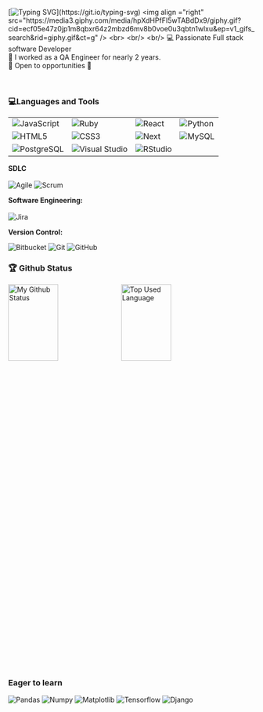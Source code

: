 
[![Typing SVG](https://readme-typing-svg.demolab.com?font=Fira+Code&size=18&duration=3500&pause=500&color=024FF7&width=435&lines=Welcome+to+my+Git+home;It+is+so+nice+to+see+you+;Let's+talk+about+software+development;I+hope+you+will+get+something+from+here;Have+a+nice+day!)](https://git.io/typing-svg)
<img align ="right" src="https://media3.giphy.com/media/hpXdHPfFI5wTABdDx9/giphy.gif?cid=ecf05e47z0jp1m8qbxr64z2mbzd6mv8b0voe0u3qbtn1wlxu&ep=v1_gifs_search&rid=giphy.gif&ct=g" />
<br>
<br/>
<br/>
💻 Passionate Full stack software Developer <br/>
🌱 I worked as a QA Engineer for nearly 2 years.<br />
🦋 Open to opportunities 🐣

<br>

### 💻Languages and Tools 

|    |    |    |    |
|----|----|----|----|
| ![JavaScript](https://img.shields.io/badge/-JavaScript-black?style=flat&logo=javascript&link=https://github.com/Quananhle/Front-End-Dev)| ![Ruby](https://img.shields.io/badge/-white?style=flat&logo=ruby&logoColor=red&link=https://github.com/Quananhle) | ![React](https://img.shields.io/badge/-white?style=flat&logo=react&logoColor=blue&link=https://github.com/Quananhle) | ![Python](https://img.shields.io/badge/-Python-black?style=flat&logo=python&link=https://github.com/Quananhle/Python-AWS-TradingAI) | ![PyTorch](https://img.shields.io/badge/-PyTorch-EE4C2C?style=flat&logo=PyTorch&logoColor=white&link=https://github.com/Quananhle/Python-AWS-TradingAI) |
  | ![HTML5](https://img.shields.io/badge/-HTML5-E34F26?style=flat&logo=html5&logoColor=white&link=https://github.com/Quananhle/Front-End-Dev) | ![CSS3](https://img.shields.io/badge/-CSS3-1572B6?style=flat&logo=css3&link=https://github.com/Quananhle/Front-End-Dev) | ![Next](https://img.shields.io/badge/-NextJs-black?style=flat&logo=next&link=https://github.com/Quananhle/Front-End-Dev) | ![MySQL](https://img.shields.io/badge/-MySQL-lightgray?style=flat&logo=mysql&link=https://github.com/Quananhle) 
|  ![PostgreSQL](https://img.shields.io/badge/-PostgreSQL-blue?style=flat&logo=postgresql&link=https://github.com/Quananhle) |  ![Visual Studio](https://img.shields.io/badge/-007ACC?style=flat&logo=Visual-Studio-Code&logoColor=white&link=https://github.com/Quananhle "Visual Studio")|  ![RStudio](https://img.shields.io/badge/-75AADB?style=flat&logo=RStudio&logoColor=white&link=https://github.com/Quananhle "RStudio") |
 </div>

**SDLC**  
<br>
![Agile](https://img.shields.io/badge/Agile-blue?style=flat&logo=Agile&logoColor=white&link=https://github.com/Quananhle "Agile") ![Scrum](https://img.shields.io/badge/Scrum-green?style=flat&logo=Scrum&logoColor=white&link=https://github.com/Quananhle )

**Software Engineering:**  
<br>
![Jira](https://img.shields.io/badge/-Jira-0052CC?style=flat&logo=jira&logoColor=white&link=https://github.com/Quananhle)

**Version Control:**
<br>

![Bitbucket](https://img.shields.io/badge/-Bitbucket-blue?style=flat&logo=bitbucket&link=https://github.com/Quananhle)
![Git](https://img.shields.io/badge/-Git-black?style=flat&logo=git&link=https://github.com/Quananhle)
![GitHub](https://img.shields.io/badge/-GitHub-181717?style=flat&logo=github&link=https://github.com/Quananhle)

### 🏆 Github Status 

  <img src="https://github-readme-stats.vercel.app/api?username=yashodhicy&show_icons=true&theme=shades-of-purple&hide_border=true" alt="My Github Status" width="45%" height="20%">
  <img src="https://github-readme-stats.vercel.app/api/top-langs/?username=yashodhicy&show_icons=true&theme=tokyonight&hide_border=true" alt="Top Used Language" width="45%" height="20%">

### Eager to learn

  
  ![Pandas](https://img.shields.io/badge/-Pandas-150458?style=flat&logo=Pandas&link=https://github.com/Quananhle/Python-AWS-TradingAI)
  ![Numpy](https://img.shields.io/badge/-Numpy-lightgray?style=flat&logo=Numpy&logoColor=white&link=https://github.com/Quananhle/Python-AWS-TradingAI)
  ![Matplotlib](https://img.shields.io/badge/-Matplotlib-black?style=flat&logo=Matplotlib&logoColor=white&link=https://github.com/Quananhle/Python-AWS-TradingAI)
  ![Tensorflow](https://img.shields.io/badge/-Tensorflow-gray?style=flat&logo=tensorflow&link=https://github.com/Quananhle/Python-AWS-TradingAI)
  ![Django](https://img.shields.io/badge/django-python?style=flat&logo=py&link=https://github.com/Quananhle)

 
